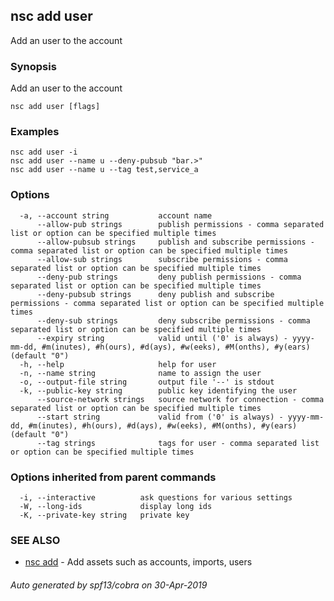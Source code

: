 ## nsc add user

Add an user to the account

### Synopsis

Add an user to the account

```
nsc add user [flags]
```

### Examples

```
nsc add user -i
nsc add user --name u --deny-pubsub "bar.>"
nsc add user --name u --tag test,service_a
```

### Options

```
  -a, --account string           account name
      --allow-pub strings        publish permissions - comma separated list or option can be specified multiple times
      --allow-pubsub strings     publish and subscribe permissions - comma separated list or option can be specified multiple times
      --allow-sub strings        subscribe permissions - comma separated list or option can be specified multiple times
      --deny-pub strings         deny publish permissions - comma separated list or option can be specified multiple times
      --deny-pubsub strings      deny publish and subscribe permissions - comma separated list or option can be specified multiple times
      --deny-sub strings         deny subscribe permissions - comma separated list or option can be specified multiple times
      --expiry string            valid until ('0' is always) - yyyy-mm-dd, #m(inutes), #h(ours), #d(ays), #w(eeks), #M(onths), #y(ears) (default "0")
  -h, --help                     help for user
  -n, --name string              name to assign the user
  -o, --output-file string       output file '--' is stdout
  -k, --public-key string        public key identifying the user
      --source-network strings   source network for connection - comma separated list or option can be specified multiple times
      --start string             valid from ('0' is always) - yyyy-mm-dd, #m(inutes), #h(ours), #d(ays), #w(eeks), #M(onths), #y(ears) (default "0")
      --tag strings              tags for user - comma separated list or option can be specified multiple times
```

### Options inherited from parent commands

```
  -i, --interactive          ask questions for various settings
  -W, --long-ids             display long ids
  -K, --private-key string   private key
```

### SEE ALSO

* [nsc add](nsc_add.md)	 - Add assets such as accounts, imports, users

###### Auto generated by spf13/cobra on 30-Apr-2019

